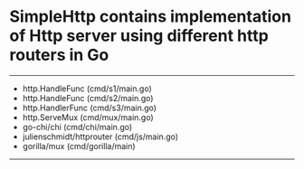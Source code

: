 # SimpleHttp contains implementation of Http server using different http routers in  Go
***

* http.HandleFunc (cmd/s1/main.go)
* http.HandleFunc (cmd/s2/main.go)
* http.HandlerFunc (cmd/s3/main.go)
* http.ServeMux  (cmd/mux/main.go)
* go-chi/chi (cmd/chi/main.go)
* julienschmidt/httprouter (cmd/js/main.go) 
* gorilla/mux (cmd/gorilla/main)
****